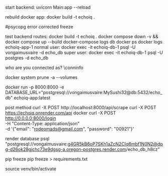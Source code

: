 start backend:
uvicorn Main:app --reload

rebuild docker app:
docker build -t echoiq .

#psycopg error corrected freeze

test backend routes:
docker build -t echoiq .
docker compose down -v && docker compose up --build
docker-compose logs db
docker ps
docker logs echoiq-app-1
normal user: docker exec -it echoiq-db-1 psql -U vongaimusvaire -d echo_db
super user: docker exec -it echoiq-db-1 psql -U postgres -d echo_db

who are you connected as?
\conninfo


docker system prune -a --volumes

docker run -p 8000:8000 -e DATABASE_URL="postgresql://vongaimusvaire:MySushi32@db:5432/echo_db" echoiq-app:latest


post method
curl -X POST http://localhost:8000/api/scrape
curl -X POST https://echoiq.onrender.com/api
docker curl -X POST http://0.0.0.0:8000/login \
  -H "Content-Type: application/json" \
  -d '{"email": "rodeomads@gmail.com", "password": "00921"}'

render database
psql "postgresql://vongaimusvaire:g4GR5kB6oP7SKh1aZcN2CIq6mbf1N0N2@dpg-d26ok28gjchc73e9dgsg-a.oregon-postgres.render.com/echo_db_h8cz"

pip freeze 
pip freeze > requirements.txt

source venv/bin/activate
